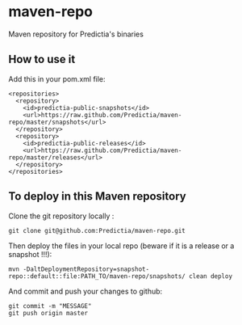 maven-repo
==========

Maven repository for Predictia's binaries

How to use it
-------------

Add this in your pom.xml file:

    <repositories>
      <repository>
        <id>predictia-public-snapshots</id>
        <url>https://raw.github.com/Predictia/maven-repo/master/snapshots</url>
      </repository>
      <repository>
        <id>predictia-public-releases</id>
        <url>https://raw.github.com/Predictia/maven-repo/master/releases</url>
      </repository>
    </repositories>


To deploy in this Maven repository
----------------------------------

Clone the git repository locally :

    git clone git@github.com:Predictia/maven-repo.git

Then deploy the files in your local repo (beware if it is a release or a snapshot !!!):

    mvn -DaltDeploymentRepository=snapshot-repo::default::file:PATH_TO/maven-repo/snapshots/ clean deploy

And commit and push your changes to github:

    git commit -m "MESSAGE"
    git push origin master
